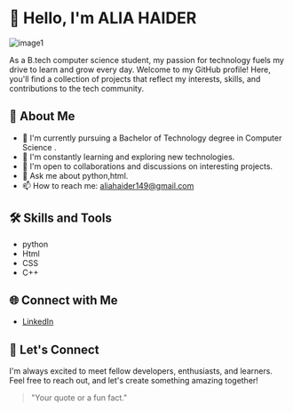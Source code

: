 
# 👋 Hello, I'm ALIA HAIDER
![image1](https://github.com/ALIA-HAIDER/ALIA-HAIDER/assets/149009369/8456bbb0-e207-473a-9687-b29c2bc7a056)


As a B.tech computer science student, my passion for technology fuels my drive to learn and grow every day.
Welcome to my GitHub profile! Here, you'll find a collection of projects that reflect my interests, skills, and contributions to the tech community.

## 🚀 About Me

- 🔭 I'm currently pursuing a Bachelor of Technology degree in Computer Science .
- 🌱 I'm constantly learning and exploring new technologies.
- 👯 I'm open to collaborations and discussions on interesting projects.
- 💬 Ask me about python,html.
- 📫 How to reach me: aliahaider149@gmail.com

## 🛠️ Skills and Tools

- python
- Html
- CSS
- C++

## 🌐 Connect with Me

- [LinkedIn](https://www.linkedin.com/in/alia-haider-46676929a/)



## 🤝 Let's Connect

I'm always excited to meet fellow developers, enthusiasts, and learners. Feel free to reach out, and let's create something amazing together!

<!-- Optional: Add a quote or a fun fact -->
> "Your quote or a fun fact."



<!--
**ALIA-HAIDER/ALIA-HAIDER** is a ✨ _special_ ✨ repository because its `README.md` (this file) appears on your GitHub profile.

Here are some ideas to get you started:

- 🔭 I’m currently working on ...
- 🌱 I’m currently learning ...
- 👯 I’m looking to collaborate on ...
- 🤔 I’m looking for help with ...
- 💬 Ask me about ...
- 📫 How to reach me: ...
- 😄 Pronouns: ...
- ⚡ Fun fact: ...
-->
